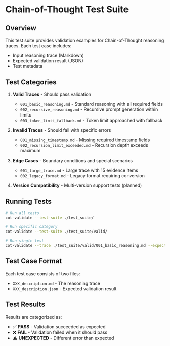 # Chain-of-Thought Test Suite

## Overview

This test suite provides validation examples for Chain-of-Thought reasoning traces. Each test case includes:
- Input reasoning trace (Markdown)
- Expected validation result (JSON)
- Test metadata

## Test Categories

1. **Valid Traces** - Should pass validation
   - `001_basic_reasoning.md` - Standard reasoning with all required fields
   - `002_recursive_reasoning.md` - Recursive prompt generation within limits
   - `003_token_limit_fallback.md` - Token limit approached with fallback

2. **Invalid Traces** - Should fail with specific errors
   - `001_missing_timestamp.md` - Missing required timestamp fields
   - `002_recursion_limit_exceeded.md` - Recursion depth exceeds maximum

3. **Edge Cases** - Boundary conditions and special scenarios
   - `001_large_trace.md` - Large trace with 15 evidence items
   - `002_legacy_format.md` - Legacy format requiring conversion

4. **Version Compatibility** - Multi-version support tests (planned)

## Running Tests

```bash
# Run all tests
cot-validate --test-suite ./test_suite/

# Run specific category
cot-validate --test-suite ./test_suite/valid/

# Run single test
cot-validate --trace ./test_suite/valid/001_basic_reasoning.md --expect-pass
```

## Test Case Format

Each test case consists of two files:
- `XXX_description.md` - The reasoning trace
- `XXX_description.json` - Expected validation result

## Test Results

Results are categorized as:
- ✅ **PASS** - Validation succeeded as expected
- ❌ **FAIL** - Validation failed when it should pass
- ⚠️ **UNEXPECTED** - Different error than expected
